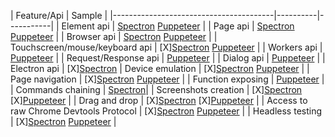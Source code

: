 | Feature/Api                            | Sample |
|----------------------------------------|----------|-----------|
| Element api                            | [Spectron](../../sample/spectron/Element.test.s) [Puppeteer](../../sample/puppeteer/Element.test.s)         |
| Page api                               | [Spectron](../../sample/spectron/Page.test.s) [Puppeteer](../../sample/puppeteer/Page.test.s)         |
| Browser api                            | [Spectron](../../sample/spectron/Browser.test.s) [Puppeteer](../../sample/puppeteer/Browser.test.s)         |
| Touchscreen/mouse/keyboard api         | [X][Spectron](../../sample/spectron/Input.test.s) [Puppeteer](../../sample/puppeteer/Input.test.s)         |
| Workers api                            | [Puppeteer](../../sample/puppeteer/Worker.test.s)         |
| Request/Response api                   | [Puppeteer](../../sample/puppeteer/RequestResponse.test.s)         |
| Dialog api                             | [Puppeteer](../../sample/puppeteer/Dialog.test.s)         |
| Electron api                           | [X][Spectron](../../sample/spectron/Electron.test.s)
| Device emulation                       | [X][Spectron](../../sample/spectron/Device.test.s) [Puppeteer](../../sample/puppeteer/Device.test.s)         |
| Page navigation                        | [X][Spectron](../../sample/spectron/Navigation.test.s) [Puppeteer](../../sample/puppeteer/Navigation.test.s)         |
| Function exposing                      | [Puppeteer](../../sample/puppeteer/FunctionExposing.test.s)         |
| Commands chaining                      | [Spectron](../../sample/spectron/Chaining.test.s)|
| Screenshots creation                   | [X][Spectron](../../sample/spectron/Screenshots.test.s) [X][Puppeteer](../../sample/puppeteer/Screenshots.test.s)         |
| Drag and drop                          | [X][Spectron](../../sample/spectron/DragAndDrop.test.s) [X][Puppeteer](../../sample/puppeteer/DragAndDrop.test.s)         |
| Access to raw Chrome Devtools Protocol | [X][Spectron](../../sample/spectron/CDP.test.s) [Puppeteer](../../sample/puppeteer/CDP.test.s)         |
| Headless testing                       | [X][Spectron](../../sample/spectron/Headless.test.s) [Puppeteer](../../sample/puppeteer/Headless.test.s)         |